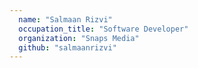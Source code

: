 ```yaml
---
  name: "Salmaan Rizvi"
  occupation_title: "Software Developer"
  organization: "Snaps Media"
  github: "salmaanrizvi"
---
```

